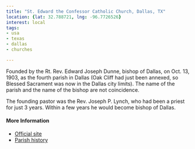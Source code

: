 ```yaml
---
title: "St. Edward the Confessor Catholic Church, Dallas, TX"
location: {lat: 32.788721, lng: -96.7726526}
interest: local
tags:
- usa
- texas
- dallas
- churches

---
```



Founded by the Rt. Rev. Edward Joseph Dunne, bishop of Dallas, on Oct. 13, 1903, as the fourth parish in Dallas (Oak Cliff had just been annexed, so Blessed Sacrament was now in the Dallas city limits).  The name of the parish and the name of the bishop are not coincidence.

The founding pastor was the Rev. Joseph P. Lynch, who had been a priest for just 3 years.  Within a few years he would become bishop of Dallas.

#### More Information

* [Official site](https://stedwardparish.org/)
* [Parish history](https://stedwardparish.org/history-)





